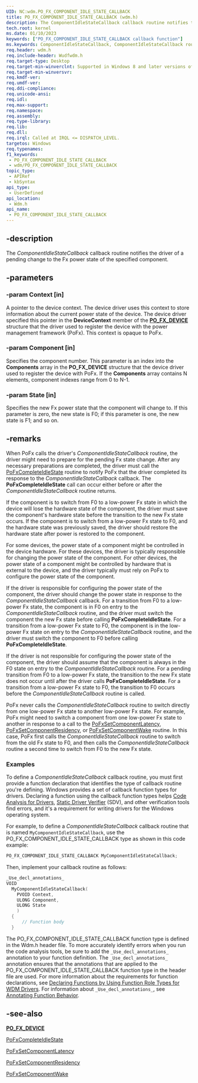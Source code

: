 ```yaml
---
UID: NC:wdm.PO_FX_COMPONENT_IDLE_STATE_CALLBACK
title: PO_FX_COMPONENT_IDLE_STATE_CALLBACK (wdm.h)
description: The ComponentIdleStateCallback callback routine notifies the driver of a pending change to the Fx power state of the specified component.
tech.root: kernel
ms.date: 01/10/2023
keywords: ["PO_FX_COMPONENT_IDLE_STATE_CALLBACK callback function"]
ms.keywords: ComponentIdleStateCallback, ComponentIdleStateCallback routine [Kernel-Mode Driver Architecture], PO_FX_COMPONENT_IDLE_STATE_CALLBACK, kernel.componentidlestatecallback, wdm/ComponentIdleStateCallback
req.header: wdm.h
req.include-header: Wudfwdm.h
req.target-type: Desktop
req.target-min-winverclnt: Supported in Windows 8 and later versions of Windows.
req.target-min-winversvr: 
req.kmdf-ver: 
req.umdf-ver: 
req.ddi-compliance: 
req.unicode-ansi: 
req.idl: 
req.max-support: 
req.namespace: 
req.assembly: 
req.type-library: 
req.lib: 
req.dll: 
req.irql: Called at IRQL <= DISPATCH_LEVEL.
targetos: Windows
req.typenames: 
f1_keywords:
 - PO_FX_COMPONENT_IDLE_STATE_CALLBACK
 - wdm/PO_FX_COMPONENT_IDLE_STATE_CALLBACK
topic_type:
 - APIRef
 - kbSyntax
api_type:
 - UserDefined
api_location:
 - Wdm.h
api_name:
 - PO_FX_COMPONENT_IDLE_STATE_CALLBACK
---
```


## -description

The *ComponentIdleStateCallback* callback routine notifies the driver of a pending change to the Fx power state of the specified component.

## -parameters

### -param Context [in]

A pointer to the device context. The device driver uses this context to store information about the current power state of the device. The device driver specified this pointer in the **DeviceContext** member of the [**PO_FX_DEVICE**](./ns-wdm-_po_fx_device_v1.md) structure that the driver used to register the device with the power management framework (PoFx). This context is opaque to PoFx.

### -param Component [in]

Specifies the component number. This parameter is an index into the **Components** array in the **PO_FX_DEVICE** structure that the device driver used to register the device with PoFx. If the **Components** array contains N elements, component indexes range from 0 to N-1.

### -param State [in]

Specifies the new Fx power state that the component will change to. If this parameter is zero, the new state is F0; if this parameter is one, the new state is F1; and so on.

## -remarks

When PoFx calls the driver's *ComponentIdleStateCallback* routine, the driver might need to prepare for the pending Fx state change. After any necessary preparations are completed, the driver must call the [PoFxCompleteIdleState](./nf-wdm-pofxcompleteidlestate.md) routine to notify PoFx that the driver completed its response to the *ComponentIdleStateCallback* callback. The **PoFxCompleteIdleState** call can occur either before or after the *ComponentIdleStateCallback* routine returns.

If the component is to switch from F0 to a low-power Fx state in which the device will lose the hardware state of the component, the driver must save the component's hardware state before the transition to the new Fx state occurs. If the component is to switch from a low-power Fx state to F0, and the hardware state was previously saved, the driver should restore the hardware state after power is restored to the component.

For some devices, the power state of a component might be controlled in the device hardware. For these devices, the driver is typically responsible for changing the power state of the component. For other devices, the power state of a component might be controlled by hardware that is external to the device, and the driver typically must rely on PoFx to configure the power state of the component.

If the driver is responsible for configuring the power state of the component, the driver should change the power state in response to the *ComponentIdleStateCallback* callback. For a transition from F0 to a low-power Fx state, the component is in F0 on entry to the *ComponentIdleStateCallback* routine, and the driver must switch the component the new Fx state before calling **PoFxCompleteIdleState**. For a transition from a low-power Fx state to F0, the component is in the low-power Fx state on entry to the *ComponentIdleStateCallback* routine, and the driver must switch the component to F0 before calling **PoFxCompleteIdleState**.

If the driver is not responsible for configuring the power state of the component, the driver should assume that the component is always in the F0 state on entry to the *ComponentIdleStateCallback* routine. For a pending transition from F0 to a low-power Fx state, the transition to the new Fx state does not occur until after the driver calls **PoFxCompleteIdleState**. For a transition from a low-power Fx state to F0, the transition to F0 occurs before the *ComponentIdleStateCallback* routine is called.

PoFx never calls the *ComponentIdleStateCallback* routine to switch directly from one low-power Fx state to another low-power Fx state. For example, PoFx might need to switch a component from one low-power Fx state to another in response to a call to the [PoFxSetComponentLatency](./nf-wdm-pofxsetcomponentlatency.md), [PoFxSetComponentResidency](./nf-wdm-pofxsetcomponentresidency.md), or [PoFxSetComponentWake](./nf-wdm-pofxsetcomponentwake.md) routine. In this case, PoFx first calls the *ComponentIdleStateCallback* routine to switch from the old Fx state to F0, and then calls the *ComponentIdleStateCallback* routine a second time to switch from F0 to the new Fx state.

### Examples

To define a *ComponentIdleStateCallback* callback routine, you must first provide a function declaration that identifies the type of callback routine you're defining. Windows provides a set of callback function types for drivers. Declaring a function using the callback function types helps [Code Analysis for Drivers](/windows-hardware/drivers/devtest/code-analysis-for-drivers), [Static Driver Verifier](/windows-hardware/drivers/devtest/static-driver-verifier) (SDV), and other verification tools find errors, and it's a requirement for writing drivers for the Windows operating system.

For example, to define a *ComponentIdleStateCallback* callback routine that is named `MyComponentIdleStateCallback`, use the PO_FX_COMPONENT_IDLE_STATE_CALLBACK type as shown in this code example:

```cpp
PO_FX_COMPONENT_IDLE_STATE_CALLBACK MyComponentIdleStateCallback;
```

Then, implement your callback routine as follows:

```cpp
_Use_decl_annotations_
VOID
  MyComponentIdleStateCallback(
    PVOID Context,
    ULONG Component,
    ULONG State
    )
  {
      // Function body
  }
```

The PO_FX_COMPONENT_IDLE_STATE_CALLBACK function type is defined in the Wdm.h header file. To more accurately identify errors when you run the code analysis tools, be sure to add the `_Use_decl_annotations_` annotation to your function definition. The `_Use_decl_annotations_` annotation ensures that the annotations that are applied to the PO_FX_COMPONENT_IDLE_STATE_CALLBACK function type in the header file are used. For more information about the requirements for function declarations, see [Declaring Functions by Using Function Role Types for WDM Drivers](/windows-hardware/drivers/devtest/declaring-functions-using-function-role-types-for-wdm-drivers). For information about `_Use_decl_annotations_`, see [Annotating Function Behavior](/visualstudio/code-quality/annotating-function-behavior).

## -see-also

[**PO_FX_DEVICE**](./ns-wdm-_po_fx_device_v1.md)

[PoFxCompleteIdleState](./nf-wdm-pofxcompleteidlestate.md)

[PoFxSetComponentLatency](./nf-wdm-pofxsetcomponentlatency.md)

[PoFxSetComponentResidency](./nf-wdm-pofxsetcomponentresidency.md)

[PoFxSetComponentWake](./nf-wdm-pofxsetcomponentwake.md)